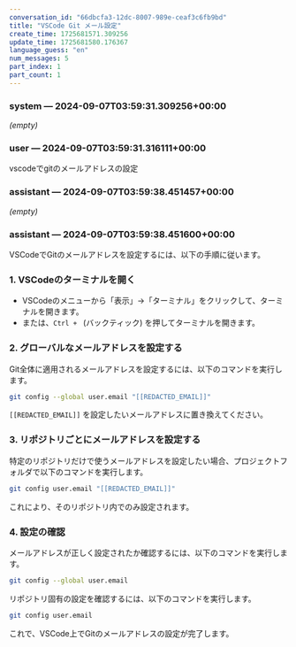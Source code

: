 ```yaml
---
conversation_id: "66dbcfa3-12dc-8007-989e-ceaf3c6fb9bd"
title: "VSCode Git メール設定"
create_time: 1725681571.309256
update_time: 1725681580.176367
language_guess: "en"
num_messages: 5
part_index: 1
part_count: 1
---
```


### system — 2024-09-07T03:59:31.309256+00:00

_(empty)_

### user — 2024-09-07T03:59:31.316111+00:00

vscodeでgitのメールアドレスの設定

### assistant — 2024-09-07T03:59:38.451457+00:00

_(empty)_

### assistant — 2024-09-07T03:59:38.451600+00:00

VSCodeでGitのメールアドレスを設定するには、以下の手順に従います。

### 1. **VSCodeのターミナルを開く**
   - VSCodeのメニューから「表示」→「ターミナル」をクリックして、ターミナルを開きます。
   - または、`Ctrl + ` (バックティック) を押してターミナルを開きます。

### 2. **グローバルなメールアドレスを設定する**
   Git全体に適用されるメールアドレスを設定するには、以下のコマンドを実行します。

   ```bash
   git config --global user.email "[[REDACTED_EMAIL]]"
   ```

   `[[REDACTED_EMAIL]]` を設定したいメールアドレスに置き換えてください。

### 3. **リポジトリごとにメールアドレスを設定する**
   特定のリポジトリだけで使うメールアドレスを設定したい場合、プロジェクトフォルダで以下のコマンドを実行します。

   ```bash
   git config user.email "[[REDACTED_EMAIL]]"
   ```

   これにより、そのリポジトリ内でのみ設定されます。

### 4. **設定の確認**
   メールアドレスが正しく設定されたか確認するには、以下のコマンドを実行します。

   ```bash
   git config --global user.email
   ```

   リポジトリ固有の設定を確認するには、以下のコマンドを実行します。

   ```bash
   git config user.email
   ```

これで、VSCode上でGitのメールアドレスの設定が完了します。
